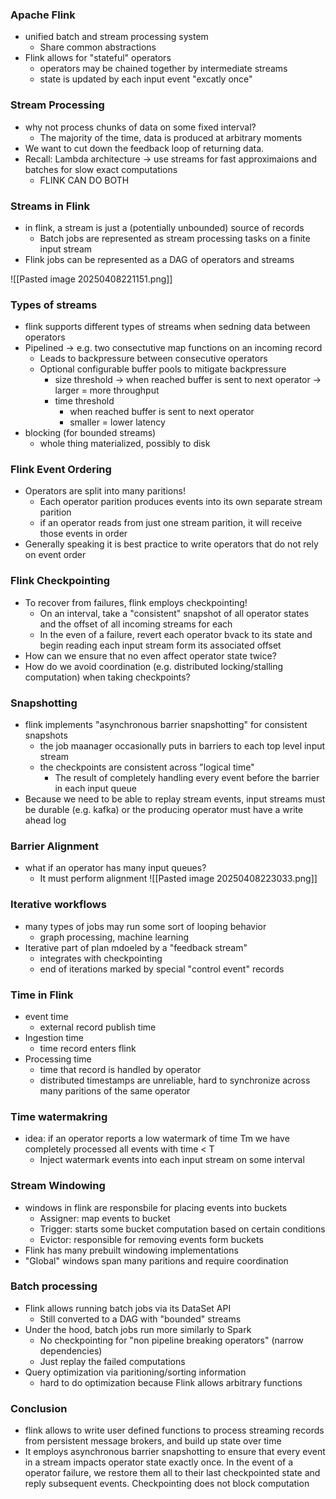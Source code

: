### Apache Flink
- unified batch and stream processing system
	- Share common abstractions
- Flink allows for "stateful" operators
	- operators may be chained together by intermediate streams
	- state is updated by each input event "excatly once"
### Stream Processing
- why not process chunks of data on some fixed interval?
	- The majority of the time, data is produced at arbitrary moments
- We want to cut down the feedback loop of returning data.
- Recall: Lambda architecture -> use streams for fast approximaions and batches for slow exact computations
	- FLINK CAN DO BOTH
### Streams in Flink
- in flink, a stream is just a (potentially unbounded) source of records
	- Batch jobs are represented as stream processing tasks on a finite input stream
- Flink jobs can be represented as a DAG of operators and streams

![[Pasted image 20250408221151.png]]
### Types of streams
- flink supports different types of streams when sedning data between operators
- Pipelined -> e.g. two consectutive map functions on an incoming record
	- Leads to backpressure between consecutive operators
	- Optional configurable buffer pools to mitigate backpressure
		- size threshold -> when reached buffer is sent to next operator -> larger = more throughput
		- time threshold
			- when reached buffer is sent to next operator
			- smaller = lower latency
- blocking (for bounded streams)
	- whole thing materialized, possibly to disk
### Flink Event Ordering
- Operators are split into many paritions!
	- Each operator parition produces events into its own separate stream parition
	- if an operator reads from just one stream parition, it will receive those events in order
- Generally speaking it is best practice to write operators that do not rely on event order
### Flink Checkpointing
- To recover from failures, flink employs checkpointing!
	- On an interval, take a "consistent" snapshot of all operator states and the offset of all incoming streams for each
	- In the even of a failure, revert each operator bvack to its state and begin reading each input stream form its associated offset
- How can we ensure that no even affect operator state twice?
- How do we avoid coordination (e.g. distributed locking/stalling computation) when taking checkpoints? 
### Snapshotting
- flink implements "asynchronous barrier snapshotting" for consistent snapshots
	- the job maanager occasionally puts in barriers to each top level input stream
	- the checkpoints are consistent across "logical time"
		- The result of completely handling every event before the barrier in each input queue
- Because we need to be able to replay stream events, input streams must be durable (e.g. kafka) or the producing operator must have a write ahead log
### Barrier Alignment
- what if an operator has many input queues?
	- It must perform alignment
![[Pasted image 20250408223033.png]]

### Iterative workflows
- many types of jobs may run some sort of looping behavior
	- graph processing, machine learning
- Iterative part of plan mdoeled by a "feedback stream"
	- integrates with checkpointing
	- end of iterations marked by special "control event" records
### Time in Flink
- event time 
	- external record publish time
- Ingestion time
	- time record enters flink
- Processing time
	- time that record is handled by operator
	- distributed timestamps are unreliable, hard to synchronize across many paritions of the same operator

### Time watermakring
- idea: if an operator reports a low watermark of time Tm we have completely processed all events with time < T
	- Inject watermark events into each input stream on some interval
### Stream Windowing
- windows in flink are responsbile for placing events into buckets
	- Assigner: map events to bucket
	- Trigger: starts some bucket computation based on certain conditions
	- Evictor: responsible for removing events form buckets
- Flink has many prebuilt windowing implementations
- "Global" windows span many paritions and require coordination
### Batch processing
- Flink allows running batch jobs via its DataSet API
	- Still converted to a DAG with "bounded" streams
- Under the hood, batch jobs run more similarly to Spark
	- No checkpointing for "non pipeline breaking operators" (narrow dependencies)
	- Just replay the failed computations
- Query optimization via paritioning/sorting information
	- hard to do optimization because Flink allows arbitrary functions
### Conclusion
- flink allows to write user defined functions to process streaming records from persistent message brokers, and build up state over time
- It employs asynchronous barrier snapshotting to ensure that every event in a stream impacts operator state exactly once. In the event of a operator failure, we restore them all to their last checkpointed state and reply subsequent events. Checkpointing does not block computation